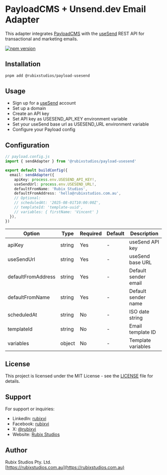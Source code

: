 # PayloadCMS + Unsend.dev Email Adapter

This adapter integrates [PayloadCMS](https://payloadcms.com) with the [useSend](https://usesend.com) REST API for transactional and marketing emails.

[![npm version](https://img.shields.io/npm/v/@rubixstudios/payload-usesend.svg)](https://www.npmjs.com/package/@rubixstudios/payload-usesend)

## Installation

```sh
pnpm add @rubixstudios/payload-usesend
```

## Usage

- Sign up for a [useSend](https://usesend.com) account
- Set up a domain
- Create an API key
- Set API key as USESEND_API_KEY environment variable
- Set your useSend base url as USESEND_URL environment variable
- Configure your Payload config

## Configuration

```ts
// payload.config.js
import { sendAdapter } from '@rubixstudios/payload-usesend'

export default buildConfig({
  email: sendAdapter({
    apiKey: process.env.USESEND_API_KEY!,
    useSendUrl: process.env.USESEND_URL!,
    defaultFromName: 'Rubix Studios',
    defaultFromAddress: 'hello@rubixstudios.com.au',
    // Optional:
    // scheduledAt: '2025-08-01T10:00:00Z',
    // templateId: 'template-uuid',
    // variables: { firstName: 'Vincent' }
  }),
})
```

| Option             | Type   | Required | Default | Description          |
|--------------------|--------|----------|---------|----------------------|
| apiKey             | string | Yes      | -       | useSend API key      |
| useSendUrl         | string | Yes      | -       | useSend base URL     |
| defaultFromAddress | string | Yes      | -       | Default sender email |
| defaultFromName    | string | Yes      | -       | Default sender name  |
| scheduledAt        | string | No       | -       | ISO date string      |
| templateId         | string | No       | -       | Email template ID    |
| variables          | object | No       | -       | Template variables   |

## License

This project is licensed under the MIT License - see the [LICENSE](LICENSE) file for details.

## Support

For support or inquiries:

- LinkedIn: [rubixvi](https://www.linkedin.com/in/rubixvi/)
- Facebook: [rubixvi](https://www.facebook.com/rubixvi/)
- X: [@rubixvi](https://x.com/rubixvi)
- Website: [Rubix Studios](https://rubixstudios.com.au)

## Author

Rubix Studios Pty. Ltd.  
[https://rubixstudios.com.au](https://rubixstudios.com.au)
